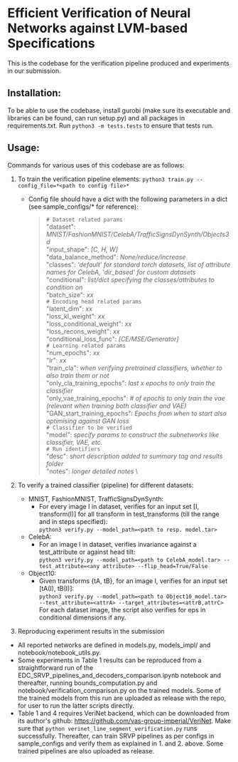 # Efficient Verification of Neural Networks against LVM-based Specifications

This is the codebase for the verification pipeline produced and experiments in our submission. 
## Installation:
To be able to use the codebase, install gurobi (make sure its executable and libraries can be found, can run setup.py) and all packages in requirements.txt. Run `python3 -m tests.tests` to ensure that tests run.
## Usage:
Commands for various uses of this codebase are as follows:
1. To train the verification pipeline elements:
`python3 train.py --config_file=*<path to config file>*`
    * Config file should have a dict with the following parameters in a dict (see sample_configs/* for reference):
        >`# Dataset related params` \
            "dataset": *MNIST/FashionMNIST/CelebA/TrafficSignsDynSynth/Objects3d* \
            "input_shape": *[C, H, W]* \
            "data_balance_method": *None/reduce/increase* \
            "classes": *'default' for standard torch datasets, list of attribute names for CelebA, 'dir_based' for custom datasets* \
            "conditional": *list/dict specifying the classes/attributes to condition on* \
            "batch_size": *xx* \
        `# Encoding head related params` \
            "latent_dim": *xx* \
            "loss_kl_weight": *xx* \
            "loss_conditional_weight": *xx* \
            "loss_recons_weight": *xx* \
            "conditional_loss_func": *[CE/MSE/Generator]* \
        `# Learning related params`\
            "num_epochs": *xx* \
            "lr": *xx* \
            "train_cla": *when verifying pretrained classifiers, whether to also train them or not* \
            "only_cla_training_epochs": *last x epochs to only train the classifier* \
            "only_vae_training_epochs": *\# of epochs to only train the vae (relevant when training both classifier and VAE)* \
            "GAN_start_training_epochs": *Epochs from when to start also optimising against GAN loss* \
        `# Classifier to be verified` \
            "model": *specify params to construct the subnetworks like classifier, VAE, etc.* \
        `# Run identifiers` \
            "desc": *short description added to summary tag and results folder* \
            "notes": *longer detailed notes* \

2. To verify a trained classifier (pipeline) for different datasets:
    * MNIST, FashionMNIST, TrafficSignsDynSynth:
        * For every image I in dataset, verifies for an input set [I, transform(I)] for all transform in test_transforms (till the range and in steps specified): \
            `python3 verify.py --model_path=<path to resp. model.tar>`
    * CelebA:
        * For an image I in dataset, verifies invariance against a test_attribute or against head tilt: \
            `python3 verify.py --model_path=<path to CelebA_model.tar> --test_attribute=<any attribute> --flip_head=True/False`
    * Object10:
        * Given transforms {tA, tB}, for an image I, verifies for an input set [tA(I), tB(I)]: \
            `python3 verify.py --model_path=<path to Object10_model.tar> --test_attribute=<attrA> --target_attributes=<attrB,attrC>` \
    For each dataset image, the script also verifies for eps in conditional dimensions if any.

3. Reproducing experiment results in the submission
 - All reported networks are defined in models.py, models_impl/ and notebook/notebook_utils.py.
 - Some experiments in Table 1 results can be reproduced from a straightforward run of the EDC_SRVP_pipelines_and_decoders_comparison.ipynb 
    notebook and thereafter, running bounds_computation.py and notebook/verification_comparison.py on the trained models. Some of the trained models from this run are uploaded as release with the repo, for user to run the latter scripts directly.
 - Table 1 and 4 requires VeriNet backend, which can be downloaded from its author's github: https://github.com/vas-group-imperial/VeriNet.
    Make sure that `python verinet_line_segment_verification.py` runs successfully.
    Thereafter, can train SRVP pipelines as per configs in sample_configs and verify them as explained in 1. and 2. above. Some trained pipelines are also uploaded as release.